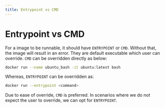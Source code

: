 ```yaml
---
title: Entrypoint vs CMD
---
```


# Entrypoint vs CMD
For a image to be runnable, it should have `ENTRYPOINT` or `CMD`. Without that, the image will result in an error. They are default executable which user can override. `CMD` can be overridden directly as below:
```bash
docker run --name ubuntu_bash -it ubuntu:latest bash
```
Whereas, `ENTRYPOINT` can be overridden as:
```bash
docker run --entrypoint <command>
```
Due to ease of override, `CMD` is preferred. In scenarios where we do not expect the user to override, we can opt for `ENTRYPOINT`.